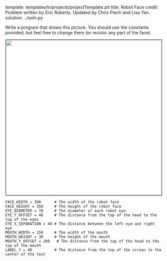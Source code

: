 template: templates/tr/projects/projectTemplate.ptl
title: Robot Face
credit: Problem written by Eric Roberts. Updated by Chris Piech and Lisa Yan.
solution: ../soln.py


Write a program that draws this picture. You should use the constants provided, but feel free to change them (or recolor any part of the face).</p>

<center>
	<img style="width:500px;border:1px solid #000000" src="{{pathToRoot}}img/projects/robotFace/face.jpg">
</center>

```
FACE_WIDTH = 300      # The width of the robot face
FACE_HEIGHT = 350     # The height of the robot face
EYE_DIAMETER = 70     # The diameter of each robot eye
EYE_Y_OFFSET = 40     # The distance from the top of the head to the top of the eyes
EYE_X_SEPARATION = 40 # The distance between the left eye and right eye
MOUTH_WIDTH = 150     # The width of the mouth
MOUTH_HEIGHT = 30     # The height of the mouth
MOUTH_Y_OFFSET = 200   # The distance from the top of the head to the top of the mouth
LABEL_Y = 40          # The distance from the top of the screen to the center of the text
```
